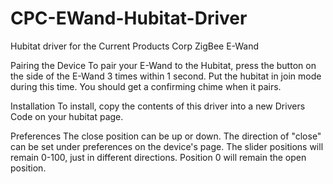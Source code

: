 # CPC-EWand-Hubitat-Driver
 Hubitat driver for the Current Products Corp ZigBee E-Wand

Pairing the Device
 To pair your E-Wand to the Hubitat, press the button on the side of the E-Wand 3 times within 1 second. Put the hubitat in join mode during this time. You should get a confirming chime when it pairs.

Installation 
 To install, copy the contents of this driver into a new Drivers Code on your hubitat page. 

Preferences
 The close position can be up or down. The direction of "close" can be set under preferences on the device's page. The slider positions will remain 0-100, just in different directions. Position 0 will remain the open position.
